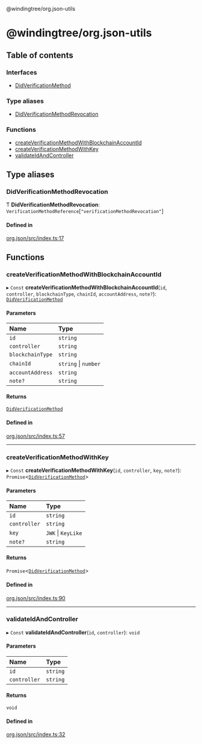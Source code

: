 @windingtree/org.json-utils

# @windingtree/org.json-utils

## Table of contents

### Interfaces

- [DidVerificationMethod](interfaces/DidVerificationMethod.md)

### Type aliases

- [DidVerificationMethodRevocation](README.md#didverificationmethodrevocation)

### Functions

- [createVerificationMethodWithBlockchainAccountId](README.md#createverificationmethodwithblockchainaccountid)
- [createVerificationMethodWithKey](README.md#createverificationmethodwithkey)
- [validateIdAndController](README.md#validateidandcontroller)

## Type aliases

### DidVerificationMethodRevocation

Ƭ **DidVerificationMethodRevocation**: `VerificationMethodReference`[``"verificationMethodRevocation"``]

#### Defined in

[org.json/src/index.ts:17](https://github.com/windingtree/org.id-sdk/blob/7837f3e/packages/org.json/src/index.ts#L17)

## Functions

### createVerificationMethodWithBlockchainAccountId

▸ `Const` **createVerificationMethodWithBlockchainAccountId**(`id`, `controller`, `blockchainType`, `chainId`, `accountAddress`, `note?`): [`DidVerificationMethod`](interfaces/DidVerificationMethod.md)

#### Parameters

| Name | Type |
| :------ | :------ |
| `id` | `string` |
| `controller` | `string` |
| `blockchainType` | `string` |
| `chainId` | `string` \| `number` |
| `accountAddress` | `string` |
| `note?` | `string` |

#### Returns

[`DidVerificationMethod`](interfaces/DidVerificationMethod.md)

#### Defined in

[org.json/src/index.ts:57](https://github.com/windingtree/org.id-sdk/blob/7837f3e/packages/org.json/src/index.ts#L57)

___

### createVerificationMethodWithKey

▸ `Const` **createVerificationMethodWithKey**(`id`, `controller`, `key`, `note?`): `Promise`<[`DidVerificationMethod`](interfaces/DidVerificationMethod.md)\>

#### Parameters

| Name | Type |
| :------ | :------ |
| `id` | `string` |
| `controller` | `string` |
| `key` | `JWK` \| `KeyLike` |
| `note?` | `string` |

#### Returns

`Promise`<[`DidVerificationMethod`](interfaces/DidVerificationMethod.md)\>

#### Defined in

[org.json/src/index.ts:90](https://github.com/windingtree/org.id-sdk/blob/7837f3e/packages/org.json/src/index.ts#L90)

___

### validateIdAndController

▸ `Const` **validateIdAndController**(`id`, `controller`): `void`

#### Parameters

| Name | Type |
| :------ | :------ |
| `id` | `string` |
| `controller` | `string` |

#### Returns

`void`

#### Defined in

[org.json/src/index.ts:32](https://github.com/windingtree/org.id-sdk/blob/7837f3e/packages/org.json/src/index.ts#L32)
